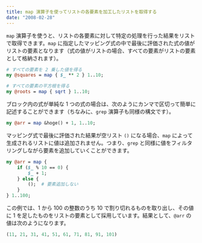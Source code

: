 ```yaml
---
title: map 演算子を使ってリストの各要素を加工したリストを取得する
date: "2008-02-28"
---
```


`map` 演算子を使うと、リストの各要素に対して特定の処理を行った結果をリストで取得できます。`map` に指定したマッピング式の中で最後に評価された式の値がリストの要素となります（式の値がリストの場合、すべての要素がリストの要素として格納されます）。

```perl
# すべての要素を 2 乗した値を得る
my @squares = map { $_ ** 2 } 1..10;

# すべての要素の平方根を得る
my @roots = map { sqrt } 1..10;
```

ブロック内の式が単純な 1 つの式の場合は、次のようにカンマで区切って簡単に記述することができます（ちなみに、`grep` 演算子も同様の構文です）。

```perl
my @arr = map &hoge() + 1, 1..10;
```

マッピング式で最後に評価された結果が空リスト `()` になる場合、`map` によって生成されるリストに値は追加されません。つまり、`grep` と同様に値をフィルタリングしながら要素を追加していくことができます。

```perl
my @arr = map {
    if ($_ % 10 == 0) {
        $_ + 1;
    } else {
        ();  # 要素追加しない
    }
} 1..100;
```

この例では、1 から 100 の整数のうち 10 で割り切れるものを取り出し、その値に 1 を足したものをリストの要素として採用しています。結果として、`@arr` の値は次のようになります。

```perl
(11, 21, 31, 41, 51, 61, 71, 81, 91, 101)
```

